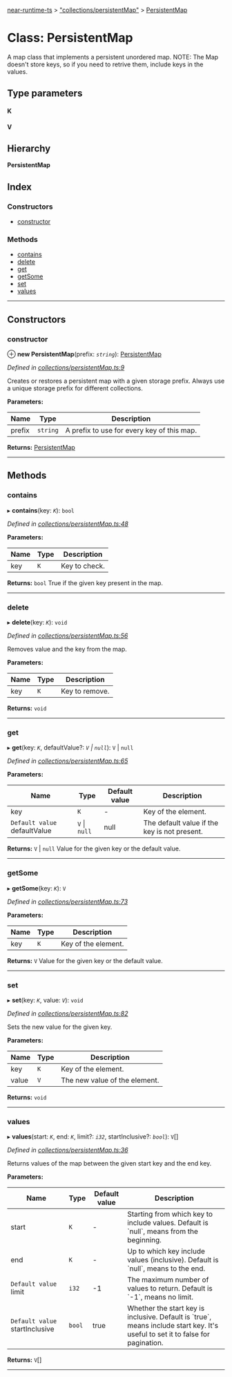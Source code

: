 [near-runtime-ts](../README.md) > ["collections/persistentMap"](../modules/_collections_persistentmap_.md) > [PersistentMap](../classes/_collections_persistentmap_.persistentmap.md)

# Class: PersistentMap

A map class that implements a persistent unordered map. NOTE: The Map doesn't store keys, so if you need to retrive them, include keys in the values.

## Type parameters
#### K 
#### V 
## Hierarchy

**PersistentMap**

## Index

### Constructors

* [constructor](_collections_persistentmap_.persistentmap.md#constructor)

### Methods

* [contains](_collections_persistentmap_.persistentmap.md#contains)
* [delete](_collections_persistentmap_.persistentmap.md#delete)
* [get](_collections_persistentmap_.persistentmap.md#get)
* [getSome](_collections_persistentmap_.persistentmap.md#getsome)
* [set](_collections_persistentmap_.persistentmap.md#set)
* [values](_collections_persistentmap_.persistentmap.md#values)

---

## Constructors

<a id="constructor"></a>

###  constructor

⊕ **new PersistentMap**(prefix: *`string`*): [PersistentMap](_collections_persistentmap_.persistentmap.md)

*Defined in [collections/persistentMap.ts:9](https://github.com/nearprotocol/near-runtime-ts/blob/6995971/assembly/collections/persistentMap.ts#L9)*

Creates or restores a persistent map with a given storage prefix. Always use a unique storage prefix for different collections.

**Parameters:**

| Name | Type | Description |
| ------ | ------ | ------ |
| prefix | `string` |  A prefix to use for every key of this map. |

**Returns:** [PersistentMap](_collections_persistentmap_.persistentmap.md)

___

## Methods

<a id="contains"></a>

###  contains

▸ **contains**(key: *`K`*): `bool`

*Defined in [collections/persistentMap.ts:48](https://github.com/nearprotocol/near-runtime-ts/blob/6995971/assembly/collections/persistentMap.ts#L48)*

**Parameters:**

| Name | Type | Description |
| ------ | ------ | ------ |
| key | `K` |  Key to check. |

**Returns:** `bool`
True if the given key present in the map.

___
<a id="delete"></a>

###  delete

▸ **delete**(key: *`K`*): `void`

*Defined in [collections/persistentMap.ts:56](https://github.com/nearprotocol/near-runtime-ts/blob/6995971/assembly/collections/persistentMap.ts#L56)*

Removes value and the key from the map.

**Parameters:**

| Name | Type | Description |
| ------ | ------ | ------ |
| key | `K` |  Key to remove. |

**Returns:** `void`

___
<a id="get"></a>

###  get

▸ **get**(key: *`K`*, defaultValue?: *`V` \| `null`*): `V` \| `null`

*Defined in [collections/persistentMap.ts:65](https://github.com/nearprotocol/near-runtime-ts/blob/6995971/assembly/collections/persistentMap.ts#L65)*

**Parameters:**

| Name | Type | Default value | Description |
| ------ | ------ | ------ | ------ |
| key | `K` | - |  Key of the element. |
| `Default value` defaultValue | `V` \| `null` |  null |  The default value if the key is not present. |

**Returns:** `V` \| `null`
Value for the given key or the default value.

___
<a id="getsome"></a>

###  getSome

▸ **getSome**(key: *`K`*): `V`

*Defined in [collections/persistentMap.ts:73](https://github.com/nearprotocol/near-runtime-ts/blob/6995971/assembly/collections/persistentMap.ts#L73)*

**Parameters:**

| Name | Type | Description |
| ------ | ------ | ------ |
| key | `K` |  Key of the element. |

**Returns:** `V`
Value for the given key or the default value.

___
<a id="set"></a>

###  set

▸ **set**(key: *`K`*, value: *`V`*): `void`

*Defined in [collections/persistentMap.ts:82](https://github.com/nearprotocol/near-runtime-ts/blob/6995971/assembly/collections/persistentMap.ts#L82)*

Sets the new value for the given key.

**Parameters:**

| Name | Type | Description |
| ------ | ------ | ------ |
| key | `K` |  Key of the element. |
| value | `V` |  The new value of the element. |

**Returns:** `void`

___
<a id="values"></a>

###  values

▸ **values**(start: *`K`*, end: *`K`*, limit?: *`i32`*, startInclusive?: *`bool`*): `V`[]

*Defined in [collections/persistentMap.ts:36](https://github.com/nearprotocol/near-runtime-ts/blob/6995971/assembly/collections/persistentMap.ts#L36)*

Returns values of the map between the given start key and the end key.

**Parameters:**

| Name | Type | Default value | Description |
| ------ | ------ | ------ | ------ |
| start | `K` | - |  Starting from which key to include values. Default is \`null\`, means from the beginning. |
| end | `K` | - |  Up to which key include values (inclusive). Default is \`null\`, means to the end. |
| `Default value` limit | `i32` |  -1 |  The maximum number of values to return. Default is \`-1\`, means no limit. |
| `Default value` startInclusive | `bool` | true |  Whether the start key is inclusive. Default is \`true\`, means include start key. It's useful to set it to false for pagination. |

**Returns:** `V`[]

___


